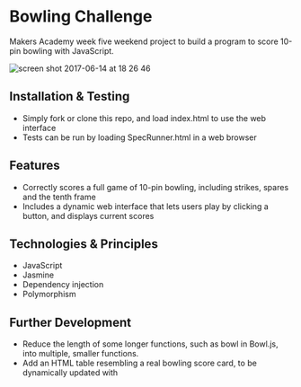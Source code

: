 
Bowling Challenge
=================

Makers Academy week five weekend project to build a program to score 10-pin bowling with JavaScript. 

![screen shot 2017-06-14 at 18 26 46](https://user-images.githubusercontent.com/20523607/27145876-2edb064a-512f-11e7-9e46-854aa2fab1d5.png)

Installation & Testing
--------

* Simply fork or clone this repo, and load index.html to use the web interface
* Tests can be run by loading SpecRunner.html in a web browser

Features
--------

* Correctly scores a full game of 10-pin bowling, including strikes, spares and the tenth frame
* Includes a dynamic web interface that lets users play by clicking a button, and displays current scores

Technologies & Principles
-------------------------

* JavaScript
* Jasmine
* Dependency injection
* Polymorphism

Further Development
-------------------

* Reduce the length of some longer functions, such as bowl in Bowl.js, into multiple, smaller functions.
* Add an HTML table resembling a real bowling score card, to be dynamically updated with 
